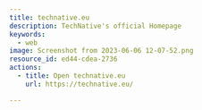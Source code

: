 ```yaml
---
title: technative.eu
description: TechNative's official Homepage
keywords:
  - web
image: Screenshot from 2023-06-06 12-07-52.png
resource_id: ed44-cdea-2736
actions:
  - title: Open technative.eu
    url: https://technative.eu/

---
```








